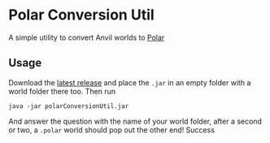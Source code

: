 # Polar Conversion Util
A simple utility to convert Anvil worlds to [Polar](https://github.com/hollow-cube/polar)

## Usage
Download the [latest release](https://github.com/Ender-Cube/polarConversionUtil/releases/tag/1.0.0) and place the `.jar` in an empty folder with a world folder there too. Then run

```shell
java -jar polarConversionUtil.jar
```

And answer the question with the name of your world folder, after a second or two, a `.polar` world should pop out the other end! Success